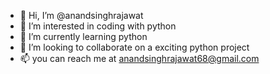 - 👋 Hi, I’m @anandsinghrajawat
- 👀 I’m interested in coding with python
- 🌱 I’m currently learning python
- 💞️ I’m looking to collaborate on a exciting python project
- 📫 you can reach me at anandsinghrajawat68@gmail.com

<!---
anandsinghrajawat/anandsinghrajawat is a ✨ special ✨ repository because its `README.md` (this file) appears on your GitHub profile.
You can click the Preview link to take a look at your changes.
--->
